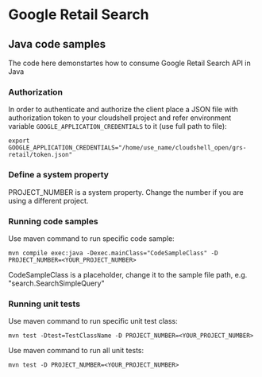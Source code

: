 # Google Retail Search
## Java code samples
The code here demonstartes how to consume Google Retail Search API in Java

### Authorization
In order to authenticate and authorize the client place a JSON file with authorization token to your cloudshell project and refer environment variable `GOOGLE_APPLICATION_CREDENTIALS` to it (use full path to file):

```
export GOOGLE_APPLICATION_CREDENTIALS="/home/use_name/cloudshell_open/grs-retail/token.json"
```

### Define a system property
PROJECT_NUMBER is a system property. Change the number if you are using a different project.
### Running code samples

Use maven command to run specific code sample:
```
mvn compile exec:java -Dexec.mainClass="CodeSampleClass" -D PROJECT_NUMBER=<YOUR_PROJECT_NUMBER>
```

CodeSampleClass is a placeholder, change it to the sample file path, e.g. "search.SearchSimpleQuery"
### Running unit tests

Use maven command to run specific unit test class:
```
mvn test -Dtest=TestClassName -D PROJECT_NUMBER=<YOUR_PROJECT_NUMBER>
```
Use maven command to run all unit tests:
```
mvn test -D PROJECT_NUMBER=<YOUR_PROJECT_NUMBER>
```
